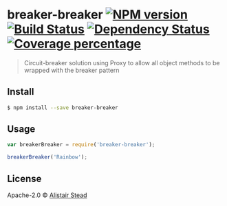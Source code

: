 # breaker-breaker [![NPM version][npm-image]][npm-url] [![Build Status][travis-image]][travis-url] [![Dependency Status][daviddm-image]][daviddm-url] [![Coverage percentage][coveralls-image]][coveralls-url]
> Circuit-breaker solution using Proxy to allow all object methods to be wrapped with the breaker pattern


## Install

```sh
$ npm install --save breaker-breaker
```


## Usage

```js
var breakerBreaker = require('breaker-breaker');

breakerBreaker('Rainbow');
```

## License

Apache-2.0 © [Alistair Stead](www.designdisclosure.com)


[npm-image]: https://badge.fury.io/js/breaker-breaker.svg
[npm-url]: https://npmjs.org/package/breaker-breaker
[travis-image]: https://travis-ci.org/alistairstead/breaker-breaker.svg?branch=master
[travis-url]: https://travis-ci.org/alistairstead/breaker-breaker
[daviddm-image]: https://david-dm.org/alistairstead/breaker-breaker.svg?theme=shields.io
[daviddm-url]: https://david-dm.org/alistairstead/breaker-breaker
[coveralls-image]: https://coveralls.io/repos/alistairstead/breaker-breaker/badge.svg
[coveralls-url]: https://coveralls.io/r/alistairstead/breaker-breaker
